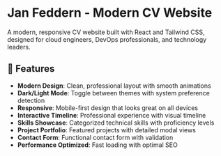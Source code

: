 # Jan Feddern - Modern CV Website

A modern, responsive CV website built with React and Tailwind CSS, designed for cloud engineers, DevOps professionals, and technology leaders.

## 🚀 Features

- **Modern Design**: Clean, professional layout with smooth animations
- **Dark/Light Mode**: Toggle between themes with system preference detection
- **Responsive**: Mobile-first design that looks great on all devices
- **Interactive Timeline**: Professional experience with visual timeline
- **Skills Showcase**: Categorized technical skills with proficiency levels
- **Project Portfolio**: Featured projects with detailed modal views
- **Contact Form**: Functional contact form with validation
- **Performance Optimized**: Fast loading with optimal SEO
